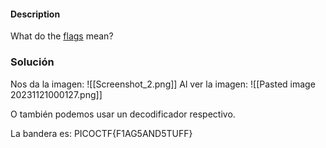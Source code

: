 #### Description

What do the [flags](https://jupiter.challenges.picoctf.org/static/fbeb5f9040d62b18878d199cdda2d253/flag.png) mean?

### Solución
Nos da la imagen:
![[Screenshot_2.png]]
Al ver la imagen:
![[Pasted image 20231121000127.png]]

O también podemos usar un decodificador respectivo.

La bandera es:
PICOCTF{F1AG5AND5TUFF}